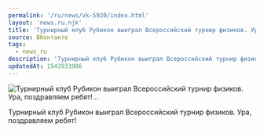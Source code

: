 ```yaml
---
permalink: '/ru/news/vk-5920/index.html'
layout: 'news.ru.njk'
title: 'Турнирный клуб Рубикон выиграл Всероссийский турнир физиков. Ура, поздравляем ребят!'
source: ВКонтакте
tags:
  - news_ru
description: 'Турнирный клуб Рубикон выиграл Всероссийский турнир физиков. Ура, поздравляем ребят!…'
updatedAt: 1543933986
---
```

![Турнирный клуб Рубикон выиграл Всероссийский турнир физиков. Ура, поздравляем ребят!…](https://sun9-30.userapi.com/impf/c845218/v845218015/148000/O_GIsXTq6-U.jpg?size=564x246&quality=96&proxy=1&sign=c42c6b9acda9bd809f677a077414a7c6&c_uniq_tag=4Qe3mWs6EMx6EpWdvd7HMpwEiiRHbLP3Ecl8EGaHJhM&type=album)

Турнирный клуб Рубикон выиграл Всероссийский турнир физиков. Ура, поздравляем ребят!
